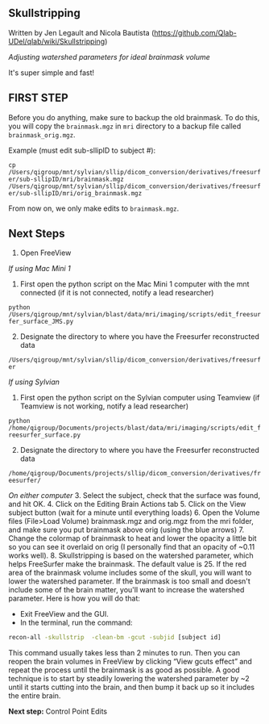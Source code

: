 ## Skullstripping
Written by Jen Legault and Nicola Bautista (https://github.com/Qlab-UDel/qlab/wiki/Skullstripping)

*Adjusting watershed parameters for ideal brainmask volume*

It's super simple and fast!

## FIRST STEP
Before you do anything, make sure to backup the old brainmask. To do this, you will copy the `brainmask.mgz` in `mri` directory to a backup file called `brainmask_orig.mgz`. 

Example (must edit sub-sllipID to subject #):

```cp /Users/qigroup/mnt/sylvian/sllip/dicom_conversion/derivatives/freesurfer/sub-sllipID/mri/brainmask.mgz /Users/qigroup/mnt/sylvian/sllip/dicom_conversion/derivatives/freesurfer/sub-sllipID/mri/orig_brainmask.mgz```

From now on, we only make edits to `brainmask.mgz`. 

## Next Steps
1. Open FreeView

*If using Mac Mini 1*
1. First open the python script on the Mac Mini 1 computer with the mnt connected (if it is not connected, notify a lead researcher)

```python /Users/qigroup/mnt/sylvian/blast/data/mri/imaging/scripts/edit_freesurfer_surface_JMS.py```

2. Designate the directory to where you have the Freesurfer reconstructed data

```/Users/qigroup/mnt/sylvian/sllip/dicom_conversion/derivatives/freesurfer```

*If using Sylvian*
1. First open the python script on the Sylvian computer using Teamview (if Teamview is not working, notify a lead researcher)

```python /home/qigroup/Documents/projects/blast/data/mri/imaging/scripts/edit_freesurfer_surface.py```

2. Designate the directory to where you have the Freesurfer reconstructed data

```/home/qigroup/Documents/projects/sllip/dicom_conversion/derivatives/freesurfer/```

*On either computer*
3. Select the subject, check that the surface was found, and hit OK.
4. Click on the Editing Brain Actions tab
5. Click on the View subject button (wait for a minute until everything loads)
6. Open the Volume files (File>Load Volume) brainmask.mgz and orig.mgz from the mri folder, and make sure you put brainmask above orig (using the blue arrows)
7. Change the colormap of brainmask to heat and lower the opacity a little bit so you can see it overlaid on orig (I personally find that an opacity of ~0.11 works well). 
8. Skullstripping is based on the watershed parameter, which helps FreeSurfer make the brainmask. The default value is 25. If the red area of the brainmask volume includes some of the skull, you will want to lower the watershed parameter. If the brainmask is too small and doesn't include some of the brain matter, you'll want to increase the watershed parameter. Here is how you will do that:
  - Exit FreeView and the GUI. 
  - In the terminal, run the command:
```bash
recon-all -skullstrip  -clean-bm -gcut -subjid [subject id]
```
This command usually takes less than 2 minutes to run. Then you can reopen the brain volumes in FreeView by clicking “View gcuts effect” and repeat the process until the brainmask is as good as possible. A good technique is to start by steadily lowering the watershed parameter by ~2 until it starts cutting into the brain, and then bump it back up so it includes the entire brain.

**Next step:** Control Point Edits
